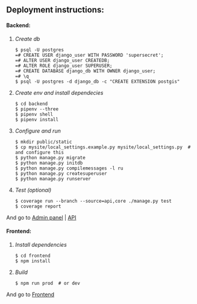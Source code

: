 Deployment instructions:
-------------------------
#### Backend:
1. *Create db*
    ```
    $ psql -U postgres
    =# CREATE USER django_user WITH PASSWORD 'supersecret';
    =# ALTER USER django_user CREATEDB;
    =# ALTER ROLE django_user SUPERUSER;
    =# CREATE DATABASE django_db WITH OWNER django_user;
    =# \q
    $ psql -U postgres -d django_db -c "CREATE EXTENSION postgis"
    ```

2. *Create env and install dependecies*
    ```
    $ cd backend
    $ pipenv --three
    $ pipenv shell
    $ pipenv install
    ```
    
3. *Configure and run*
    ```
    $ mkdir public/static
    $ cp mysite/local_settings.example.py mysite/local_settings.py  # and configure this
    $ python manage.py migrate
    $ python manage.py initdb
    $ python manage.py compilemessages -l ru
    $ python manage.py createsuperuser
    $ python manage.py runserver
    ```

4. *Test (optional)*
    ```
    $ coverage run --branch --source=api,core ./manage.py test
    $ coverage report
    ```

And go to [Admin panel](http://127.0.0.1:8000/admin) | [API](http://127.0.0.1:8000/api)

#### Frontend:
1. *Install dependencies*
    ```
    $ cd frontend
    $ npm install
    ```
2. *Build*
    ```
    $ npm run prod  # or dev
    ```

And go to [Frontend](http://127.0.0.1:8000/)
